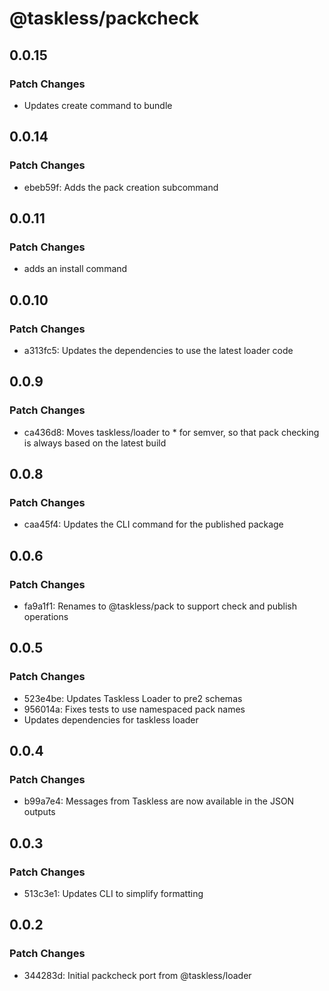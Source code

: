 # @taskless/packcheck

## 0.0.15

### Patch Changes

- Updates create command to bundle

## 0.0.14

### Patch Changes

- ebeb59f: Adds the pack creation subcommand

## 0.0.11

### Patch Changes

- adds an install command

## 0.0.10

### Patch Changes

- a313fc5: Updates the dependencies to use the latest loader code

## 0.0.9

### Patch Changes

- ca436d8: Moves taskless/loader to \* for semver, so that pack checking is always based on the latest build

## 0.0.8

### Patch Changes

- caa45f4: Updates the CLI command for the published package

## 0.0.6

### Patch Changes

- fa9a1f1: Renames to @taskless/pack to support check and publish operations

## 0.0.5

### Patch Changes

- 523e4be: Updates Taskless Loader to pre2 schemas
- 956014a: Fixes tests to use namespaced pack names
- Updates dependencies for taskless loader

## 0.0.4

### Patch Changes

- b99a7e4: Messages from Taskless are now available in the JSON outputs

## 0.0.3

### Patch Changes

- 513c3e1: Updates CLI to simplify formatting

## 0.0.2

### Patch Changes

- 344283d: Initial packcheck port from @taskless/loader
